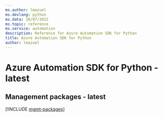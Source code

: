 ```yaml
---
ms.author: lmazuel
ms.devlang: python
ms.data: 10/07/2022
ms.topic: reference
ms.service: automation
description: Reference for Azure Automation SDK for Python
title: Azure Automation SDK for Python
author: lmazuel
---
```

# Azure Automation SDK for Python - latest

## Management packages - latest
[!INCLUDE [mgmt-packages](automation-mgmt-index.md)]